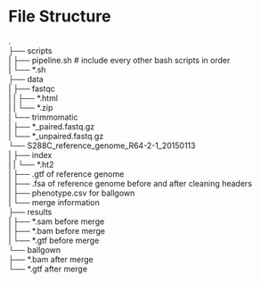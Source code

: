 # File Structure
  
.  
├── scripts  
|   ├── pipeline.sh # include every other bash scripts in order  
|   └── *.sh  
├── data  
|   ├── fastqc  
|   |   ├── *.html  
|   |   └── *.zip  
|   └── trimmomatic  
|       ├── *_paired.fastq.gz  
|       └── *_unpaired.fastq.gz  
└── S288C_reference_genome_R64-2-1_20150113  
|   ├── index  
|   |   └── *.ht2  
|   ├── .gtf of reference genome  
|   ├── .fsa of reference genome before and after cleaning headers  
|   ├── phenotype.csv for ballgown  
|   └── merge information  
├── results  
|   ├── *.sam before merge  
|   ├── *.bam before merge  
|   └── *.gtf before merge  
└── ballgown  
    ├── *.bam after merge  
    └── *.gtf after merge  
